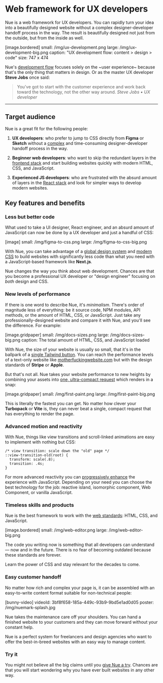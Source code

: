 
# Web framework for UX developers
Nue is a web framework for UX developers. You can rapidly turn your idea into a beautifully designed website without a complex designer-developer handoff process in the way. The result is beautifully designed not just from the outside, but from the inside as well.

[image.bordered]
  small: /img/ux-development.png
  large: /img/ux-development-big.png
  caption: "UX development flow: content > design > code"
  size: 747 x 474


Nue's [development flow](ux-development.html) focuses solely on the ~user experience~ because that's the only thing that matters in design. Or as the master UX developer **Steve Jobs** once said:

> You've got to start with the customer experience and work back toward the technology, not the other way around. *Steve Jobs • UX developer*

- - -

## Target audience
Nue is a great fit for the following people:

1. **UX developers**: who prefer to jump to CSS directly from **Figma** or **Sketch** without a [complex](//medium.com/design-warp/5-most-common-designer-developer-handoff-mishaps-ba96012be8a7) and time-consuming designer-developer handoff process in the way.

2. **Beginner web developers**: who want to skip the redundant layers in the [frontend stack](//roadmap.sh/frontend) and start building websites quickly with modern HTML, CSS, and JavaScript.

3. **Experienced JS developers**: who are frustrated with the absurd amount of layers in the [React stack](//roadmap.sh/react) and look for simpler ways to develop modern websites.


## Key features and benefits


### Less but better code
What used to take a UI designer, React engineer, and an absurd amount of JavaScript can now be done by a UX developer and just a handful of CSS:

[image]
  small: /img/figma-to-css.png
  large: /img/figma-to-css-big.png


With Nue, you can take advantage of a [global design system](global-design-system.html)  and [modern CSS](css-best-practises.html) to build websites with significantly less code than what you need with a JavaScript-based framework like **Next.js**.

Nue changes the way you think about web development. Chances are that you become a professional UX developer or "design engineer" focusing on _both_ design and CSS.


### New levels of performance
If there is one word to describe Nue, it's _minimalism_. There's order of magnitude less of everything: be it source code, NPM modules, API methods, or the amount of HTML, CSS, or JavaScript. Just take any professionally-designed website and compare it with Nue, and you'll see the difference. For example:

[image.gridpaper]
  small: /img/docs-sizes.png
  large: /img/docs-sizes-big.png
  caption: The total amount of HTML, CSS, and JavaScript loaded


With Nue, the size of your website is usually so small, that it's in the ballpark of a [single Tailwind button](/blog/introducing-nue-css/size-measurement.html). You can reach the performance levels of a text-only website like [motherfuckingwebsite.com](//motherfuckingwebsite.com/) but with the design standards of **Stripe** or **Apple**.

But that's not all. Nue takes your website performance to new heights by combining your assets into [one, ultra-compact request](performance-optimization.html) which renders in a snap:

[image.gridpaper]
  small: /img/first-paint.png
  large: /img/first-paint-big.png

This is literally the fastest you can get. No matter how clever your **Turbopack** or **Vite** is, they can never beat a single, compact request that has everything to render the page.



### Advanced motion and reactivity
With Nue, things like view transitions and scroll-linked animations are easy to implement with nothing but CSS:

```
/* view transition: scale down the "old" page */
::view-transition-old(root) {
  transform: scale(.8);
  transition: .4s;
}
```

For more advanced reactivity you can [progressively enhance](reactivity.html) the experience with JavaScript. Depending on your need you can choose the best technology for the job: reactive island, isomorphic component, Web Component, or vanilla JavaScript.



### Timeless skills and products
Nue is the best framework to work with the [web standards](//www.w3.org/wiki/The_web_standards_model_-_HTML_CSS_and_JavaScript): HTML, CSS, and JavaScript.

[image.bordered]
  small: /img/web-editor.png
  large: /img/web-editor-big.png

The code you writing now is something that all developers can understand — now and in the future. There is no fear of becoming outdated because these standards are forever.

Learn the power of CSS and stay relevant for the decades to come.


### Easy customer handoff
No matter how rich and complex your page is, it can be assembled with an easy-to-write content format suitable for non-technical people:

[bunny-video]
  videoId: 3bf8f658-185a-449c-93b9-9bd5e1ad0d05
  poster: /img/nuemark-splash.jpg

Nue takes the maintenance care off your shoulders. You can hand a finished website to your customers and they can move forward without your constant help.

Nue is a perfect system for freelancers and design agencies who want to offer the best-in-breed websites with an easy way to manage content.


### Try it
You might not believe all the big claims until you [give Nue a try](installation.html). Chances are that you will start wondering why you have ever built websites in any other way.






